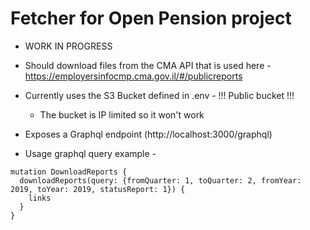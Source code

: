 # Fetcher for Open Pension project
- WORK IN PROGRESS
- Should download files from the CMA API that is used here - https://employersinfocmp.cma.gov.il/#/publicreports

- Currently uses the S3 Bucket defined in .env - !!! Public bucket !!!
  - The bucket is IP limited so it won't work

- Exposes a Graphql endpoint (http://localhost:3000/graphql)
- Usage graphql query example - 
```
mutation DownloadReports {
  downloadReports(query: {fromQuarter: 1, toQuarter: 2, fromYear: 2019, toYear: 2019, statusReport: 1}) {
    links
  }
}
```
